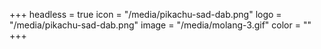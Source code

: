 +++
headless = true
icon = "/media/pikachu-sad-dab.png"
logo = "/media/pikachu-sad-dab.png"
image = "/media/molang-3.gif"
color = ""
+++
